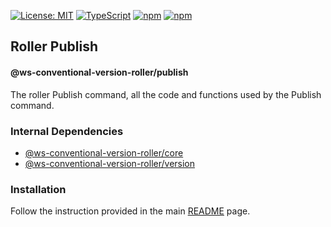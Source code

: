 [![License: MIT](https://img.shields.io/badge/License-MIT-yellow.svg)](https://opensource.org/licenses/MIT)
[![TypeScript](https://img.shields.io/badge/%3C%2F%3E-TypeScript-%230074c1.svg)](http://www.typescriptlang.org/)
[![npm](https://img.shields.io/npm/v/@ws-conventional-version-roller/publish.svg?color=forest)](https://www.npmjs.com/package/@ws-conventional-version-roller/publish)
[![npm](https://img.shields.io/npm/dy/@ws-conventional-version-roller/publish?color=forest)](https://www.npmjs.com/package/@ws-conventional-version-roller/publish)

## Roller Publish
#### @ws-conventional-version-roller/publish

The roller Publish command, all the code and functions used by the Publish command.

### Internal Dependencies
- [@ws-conventional-version-roller/core](https://github.com/ghiscoding/ws-conventional-version-roller/tree/main/packages/core)
- [@ws-conventional-version-roller/version](https://github.com/ghiscoding/ws-conventional-version-roller/tree/main/packages/version)

### Installation
Follow the instruction provided in the main [README](https://github.com/ghiscoding/ws-conventional-version-roller#installation) page.
